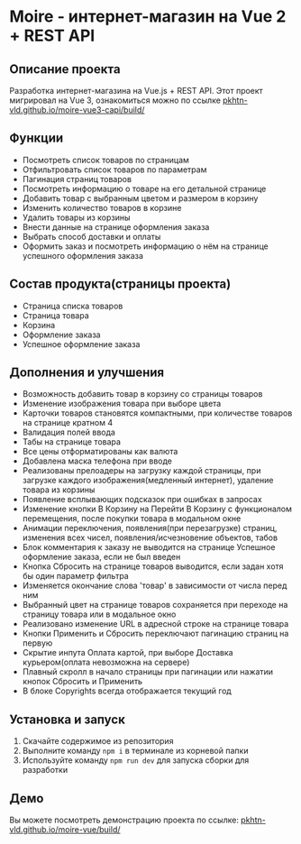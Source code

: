 # Moire - интернет-магазин на Vue 2 + REST API

## Описание проекта
Разработка интернет-магазина на Vue.js + REST API.
Этот проект мигрировал на Vue 3, ознакомиться можно по ссылке [pkhtn-vld.github.io/moire-vue3-capi/build/](https://pkhtn-vld.github.io/moire-vue3-capi/build/) 

## Функции
- Посмотреть список товаров по страницам
- Отфильтровать список товаров по параметрам
- Пагинация страниц товаров
- Посмотреть информацию о товаре на его детальной странице
- Добавить товар с выбранным цветом и размером в корзину
- Изменить количество товаров в корзине
- Удалить товары из корзины
- Внести данные на странице оформления заказа
- Выбрать способ доставки и оплаты
- Оформить заказ и посмотреть информацию о нём на странице успешного оформления заказа

## Состав продукта(страницы проекта)
- Страница списка товаров
- Страница товара
- Корзина
- Оформление заказа
- Успешное оформление заказа

## Дополнения и улучшения
- Возможность добавить товар в корзину со страницы товаров
- Изменение изображения товара при выборе цвета
- Карточки товаров становятся компактными, при количестве товаров на странице кратном 4
- Валидация полей ввода
- Табы на странице товара
- Все цены отформатированы как валюта
- Добавлена маска телефона при вводе
- Реализованы прелоадеры на загрузку каждой страницы, при загрузке каждого изображения(медленный интернет), удаление товара из корзины
- Появление всплывающих подсказок при ошибках в запросах
- Изменение кнопки В Корзину на Перейти В Корзину с функционалом перемещения, после покупки товара в модальном окне
- Анимации переключения, появления(при перезагрузке) страниц, изменения всех чисел, появления/исчезновение объектов, табов
- Блок комментария к заказу не выводится на странице Успешное оформление заказа, если не был введен
- Кнопка Сбросить на странице товаров выводится, если задан хотя бы один параметр фильтра
- Изменяется окончание слова 'товар' в зависимости от числа перед ним
- Выбранный цвет на странице товаров сохраняется при переходе на страницу товара или в модальное окно
- Реализовано изменение URL в адресной строке на странице товара
- Кнопки Применить и Сбросить переключают пагинацию страниц на первую
- Скрытие инпута Оплата картой, при выборе Доставка курьером(оплата невозможна на сервере)
- Плавный скролл в начало страницы при пагинации или нажатии кнопок Сбросить и Применить
- В блоке Copyrights всегда отображается текущий год

## Установка и запуск
1. Скачайте содержимое из репозитория
2. Выполните команду `npm i` в терминале из корневой папки
3. Используйте команду `npm run dev` для запуска сборки для разработки

## Демо
Вы можете посмотреть демонстрацию проекта по ссылке: [pkhtn-vld.github.io/moire-vue/build/](https://pkhtn-vld.github.io/moire-vue/build/)

